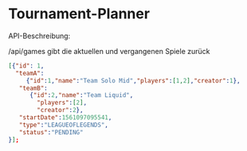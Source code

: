 # Tournament-Planner
API-Beschreibung:

/api/games
gibt die aktuellen und vergangenen Spiele zurück

```json
[{"id": 1,
  "teamA":
     {"id":1,"name":"Team Solo Mid","players":[1,2],"creator":1},
   "teamB":
      {"id":2,"name":"Team Liquid",
        "players":[2],
        "creator":2},
   "startDate":1561097095541,
   "type":"LEAGUEOFLEGENDS",
   "status":"PENDING"
}];
```
